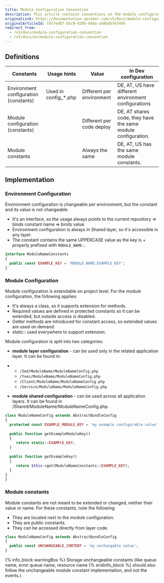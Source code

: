 ```yaml
---
title: Module Configuration Convention
description: This article contains conventions on the module configuration.
originalLink: https://documentation.spryker.com/v5/docs/module-configuration-convention
originalArticleId: fdf7ed87-b5c9-4295-84da-a485db767494
redirect_from:
  - /v5/docs/module-configuration-convention
  - /v5/docs/en/module-configuration-convention
---
```


## Definitions

| Constants                             | Usage hints          | Value                     | In Dev configuration                                         |
| ------------------------------------- | -------------------- | ------------------------- | ------------------------------------------------------------ |
| Environment configuration (constants) | Used in config_*.php | Different per environment | DE, AT, US have different environment configurations         |
| Module configuration (constants)      |                      | Different per code deploy | DE, AT shares code, they have the same module configuration. |
| Module constants                      |                      | Always the same           | DE, AT, US has the same module constants.                    |

## Implementation

### Environment Configuration

Environment configuration is changeable per environment, but the constant and its value is not changeable.

* It's an interface, so the usage always points to the current repository => binds constant name => binds value.
* Environment configuration is always in Shared layer, so it's accessible in any layer.
* The constant contains the same UPPERCASE value as the key is + properly prefixed with `MODULE_NAME:`.

```php
interface ModuleNameConstants
{
  public const EXAMPLE_KEY = 'MODULE_NAME:EXAMPLE_KEY';
}				
```



### Module Configuration

Module configuration is extendable on project level. For the module configuration, the following applies:

* It's always a class, so it supports extension for methods.
* Required values are defined in protected constants so it can be extended, but outside access is disabled.
* Getter methods are introduced for constant access, so extended values are used on demand.
* static:: used everywhere to support extension.

Module configuration is split into two categories:

* **module layer configuration** - can be used only in the related application layer. It can be found in:

* * `/Zed/ModuleName/ModuleNameConfig.php`
  * `/Yves/ModuleName/ModuleNameConfig.php`
  * `/Client/ModuleName/ModuleNameConfig.php`
  * `/Service/ModuleName/ModuleNameConfig.php`

* **module shared configuration** - can be used across all application layers. It can be found in /Shared/ModuleName/ModuleNameConfig.php.

```php
class ModuleNameConfig extends AbstractBundleConfig
{
  protected const EXAMPLE_MODULE_KEY = 'my example configurable value';
 
  public function getExampleModuleKey()
  {
     return static::EXAMPLE_KEY;
  }
 
  public function getExampleKey()
  {
     return $this->get(ModuleNameConstants::EXAMPLE_KEY);
  }
}
}				
```



### Module constants

Module constants are not meant to be extended or changed, neither their value or name. For these constants, note the following:

* They are located next to the module configuration.
* They are public constants.
* They can be accessed directly from layer code.

```php
class ModuleNameConfig extends AbstractBundleConfig
{
  public const UNCHANGEABLE_CONTENT = 'my unchangable value';
}				
```

{% info_block warningBox %}
Storage unchangeable constants (like queue name, error queue name, resource name
{% endinfo_block %} should also follow the unchangeable module constant implementation, and not the events.)
 


